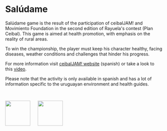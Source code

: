 # Salúdame
Salúdame game is the result of the participation of ceibalJAM! and Movimiento Foundation in the second edition of Rayuela's contest (Plan Ceibal).
This game is aimed at health promotion, with emphasis on the reality of rural areas.

To win the championship, the player must keep his character healthy, facing diseases, weather conditions and challenges that hinder his progress.

For more information visit [ceibalJAM! website](http://ceibaljam.org/?q=node/1722) (spanish)
or take a look to this [video](http://www.youtube.com/watch?v=HQqaxc9VlI8).

Please note that the activity is only available in spanish and has a lot of information specific to the uruguayan environment and health guides.

&nbsp;

<img src="https://raw.githubusercontent.com/pmoleri/saludame/master/Saludame.activity/credits/logoCeibalJAM.png" height="80px"/>
&nbsp;&nbsp;&nbsp;&nbsp;
<img src="https://raw.githubusercontent.com/pmoleri/saludame/master/Saludame.activity/credits/logoMovimiento.png" height="80px" />
